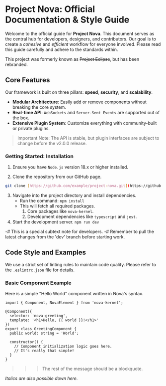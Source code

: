 # Project Nova: Official Documentation & Style Guide

Welcome to the official guide for **Project Nova**. This document serves as the central hub for developers, designers, and contributors. Our goal is to create a _cohesive_ and _efficient_ workflow for everyone involved. Please read this guide carefully and adhere to the standards within.

This project was formerly known as ~~Project Eclipse~~, but has been rebranded.

## Core Features

Our framework is built on three pillars: **speed**, **security**, and **scalability**.

- **Modular Architecture**: Easily add or remove components without breaking the core system.
- **Real-time API**: `WebSockets` and `Server-Sent Events` are supported out of the box.
- **Extensive Plugin System**: Customize everything with community-built or private plugins.

> Important Note: The API is stable, but plugin interfaces are subject to change before the v2.0.0 release.

### Getting Started: Installation

1.  Ensure you have `Node.js` version 18.x or higher installed.

2.  Clone the repository from our GitHub page.

```bash
git clone [https://github.com/example/project-nova.git](https://github.com/example/project-nova.git)
```

3.  Navigate into the project directory and install dependencies.
    - Run the command: `npm install`
    - This will fetch all required packages.
      1. Core packages like `nova-kernel`.
      2. Development dependencies like `typescript` and `jest`.
4.  Start the development server.
    `npm run dev`

-# This is a special subtext note for developers.
-# Remember to pull the latest changes from the 'dev' branch before starting work.

## Code Style and Examples

We use a strict set of linting rules to maintain code quality. Please refer to the `.eslintrc.json` file for details.

### Basic Component Example

Here is a simple "Hello World" component written in Nova's syntax.

```
import { Component, NovaElement } from 'nova-kernel';

@Component({
  selector: 'nova-greeting',
  template: '<h1>Hello, {{ world }}!</h1>'
})
export class GreetingComponent {
  public world: string = 'World';

  constructor() {
    // Component initialization logic goes here.
    // It's really that simple!
  }
}
```

> > > The rest of the message should be a blockquote.

_Italics are also possible down here._
